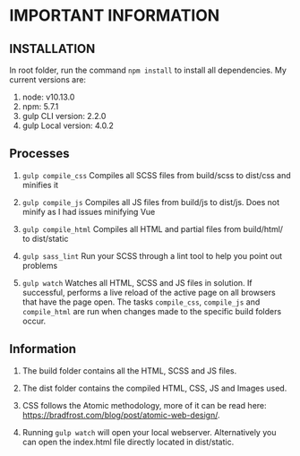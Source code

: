 # IMPORTANT INFORMATION


## INSTALLATION

In root folder, run the command `npm install` to install all dependencies.
My current versions are:
1. node: 			v10.13.0
2. npm: 			5.7.1
3. gulp CLI version: 	2.2.0
4. gulp Local version: 4.0.2


## Processes

1. `gulp compile_css`
Compiles all SCSS files from build/scss to dist/css and minifies it

2. `gulp compile_js`
Compiles all JS files from build/js to dist/js. Does not minify as I had issues minifying Vue

3. `gulp compile_html`
Compiles all HTML and partial files from build/html/ to dist/static

4. `gulp sass_lint`
Run your SCSS through a lint tool to help you point out problems

5. `gulp watch` 
Watches all HTML, SCSS and JS files in solution. If successful, performs a live reload of the active page on all browsers that have the page open. The tasks `compile_css`, `compile_js` and `compile_html` are run when changes made to the specific build folders occur.


## Information

1. The build folder contains all the HTML, SCSS and JS files.

2. The dist folder contains the compiled HTML, CSS, JS and Images used.

3. CSS follows the Atomic methodology, more of it can be read here: https://bradfrost.com/blog/post/atomic-web-design/.

4. Running `gulp watch` will open your local webserver. Alternatively you can open the index.html file directly located in dist/static.